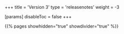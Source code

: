 +++
title = 'Version 3'
type = 'releasenotes'
weight = -3

[params]
  disableToc = false
+++

{{% pages showhidden="true" showdivider="true" %}}
